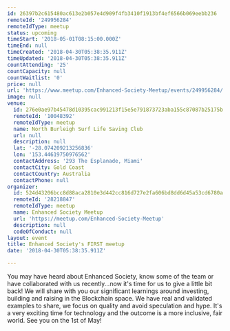 ```yaml
---
id: 26397b2c615480ac613e2b057e4d909f4fb3410f1913bf4ef6566b069eebb236
remoteId: '249956284'
remoteIdType: meetup
status: upcoming
timeStart: '2018-05-01T08:15:00.000Z'
timeEnd: null
timeCreated: '2018-04-30T05:38:35.911Z'
timeUpdated: '2018-04-30T05:38:35.911Z'
countAttending: '25'
countCapacity: null
countWaitlist: '0'
price: null
url: 'https://www.meetup.com/Enhanced-Society-Meetup/events/249956284/'
image: null
venue:
  id: 276e0ae97b45478d10395cac991213f15e5e791873723aba155c87087b25175b
  remoteId: '10048392'
  remoteIdType: meetup
  name: North Burleigh Surf Life Saving Club
  url: null
  description: null
  lat: '-28.074209213256836'
  lon: '153.44619750976562'
  contactAddress: '293 The Esplanade, Miami'
  contactCity: Gold Coast
  contactCountry: Australia
  contactPhone: null
organizer:
  id: 524d43206bcc8d88aca2810e3d442cc816d727e2fa606bd8dd6d45a53cd6780a
  remoteId: '28218847'
  remoteIdType: meetup
  name: Enhanced Society Meetup
  url: 'https://meetup.com/Enhanced-Society-Meetup'
  description: null
  codeOfConduct: null
layout: event
title: Enhanced Society's FIRST meetup
date: '2018-04-30T05:38:35.911Z'

---
```

<p>You may have heard about Enhanced Society, know some of the team or have collaborated with us recently...now it's time for us to give a little bit back! We will share with you our significant learnings around investing, building and raising in the Blockchain space. We have real and validated examples to share, we focus on quality and avoid speculation and hype. It's a very exciting time for technology and the outcome is a more inclusive, fair world. See you on the 1st of May!</p>
